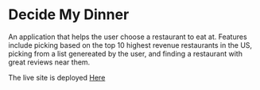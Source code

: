 # Decide My Dinner

An application that helps the user choose a restaurant to eat at.  Features include picking based on the top 10 highest revenue restaurants in the US, picking from a list genereated by the user, and finding a restaurant with great reviews near them.

The live site is deployed <a href="https://decide-my-dinner-y1vy.vercel.app/" target="_blank">Here</a>

